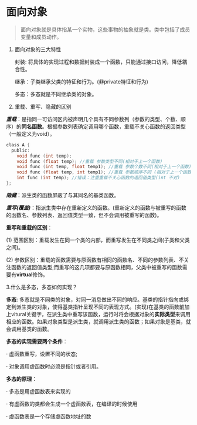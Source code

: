 # 面向对象

>面向对象就是具体指某一个实物，这些事物的抽象就是类。类中包括了成员变量和成员动作。

1. 面向对象的三大特性

    封装: 将具体的实现过程和数据封装成一个函数，只能通过接口访问，降低耦合性。

    继承：子类继承父类的特征和行为。(非private特征和行为)

    多态：多态就是不同继承类的对象。

2. 重载、重写、隐藏的区别

***重载***：是指同一可访问区内被声明几个具有不同参数列（参数的类型、个数、顺序）的**同名函数**。根据参数列表确定调用哪个函数，重载不关心函数的返回类型（一般定义为void）。

```C
class A {
  public:
    void func (int temp);
    void func (float temp); //重载 参数类型不同(相对于上一个函数)
    void func (int temp, float temp1); //重载 参数个数不同(相对于上一个函数)
    void func (float temp, int temp1); //重载 参数顺序不同 (相对于上一个函数)
    int func (int temp); //错误：注重重载不关心函数的返回值类型(int 不对)
};
```

***隐藏***：派生类的函数屏蔽了与其同名的基类函数。

***重写(覆盖)***：指派生类中存在重新定义的函数。(重新定义的函数与被重写的函数的函数名、参数列表、返回值类型一致，但不会调用被重写的函数)。

**重写和重载的区别**：

(1) 范围区别：重载发生在同一个类的内部，而重写发生在不同类之间(子类和父类之间)。

(2) 参数区别：重载的函数需要与原函数有相同的函数名、不同的参数列表、不关注函数的返回值类型;而重写的这几项都要与原函数相同，父类中被重写的函数需要有**virtual**修饰。

3.什么是多态，多态如何实现？

**多态**: 多态就是不同类的对象，对同一消息做出不同的响应。基类的指针指向或绑定到派生类的对象，使得基类指针呈现不同的表现方式。(实现)在基类的函数前加上vitural关键字，在派生类中重写该函数，运行时将会根据对象的**实际类型**来调用相应的函数。如果对象类型是派生类，就调用派生类的函数；如果对象是基类，就会调用基类的函数。

**多态的实现需要两个条件**：

  · 虚函数重写，设置不同的状态;

  · 对象调用虚函数时必须是指针或者引用。

**多态的原理**：

  · 多态是用虚函数表来实现的

  · 有虚函数的类都会生成一个虚函数表，在编译的时候使用

  · 虚函数表是一个存储虚函数地址的数
